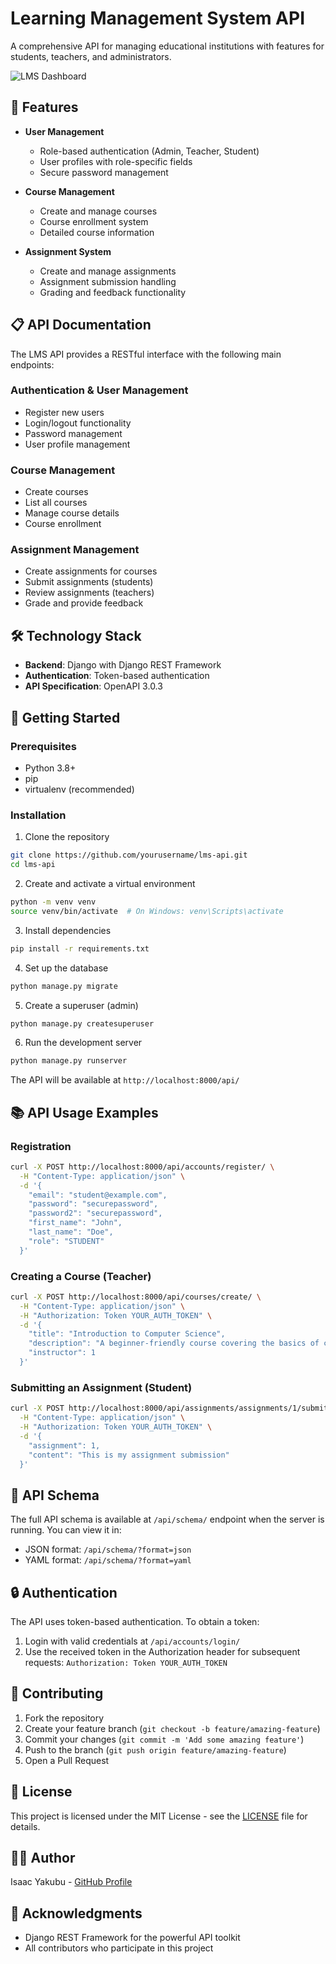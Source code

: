 # Learning Management System API

A comprehensive API for managing educational institutions with features for students, teachers, and administrators.

![LMS Dashboard](https://via.placeholder.com/800x400?text=LMS+Dashboard)

## 🌟 Features

- **User Management**
  - Role-based authentication (Admin, Teacher, Student)
  - User profiles with role-specific fields
  - Secure password management

- **Course Management**
  - Create and manage courses
  - Course enrollment system
  - Detailed course information

- **Assignment System**
  - Create and manage assignments
  - Assignment submission handling
  - Grading and feedback functionality

## 📋 API Documentation

The LMS API provides a RESTful interface with the following main endpoints:

### Authentication & User Management
- Register new users
- Login/logout functionality
- Password management
- User profile management

### Course Management
- Create courses
- List all courses
- Manage course details
- Course enrollment

### Assignment Management
- Create assignments for courses
- Submit assignments (students)
- Review assignments (teachers)
- Grade and provide feedback

## 🛠️ Technology Stack

- **Backend**: Django with Django REST Framework
- **Authentication**: Token-based authentication
- **API Specification**: OpenAPI 3.0.3

## 🚀 Getting Started

### Prerequisites

- Python 3.8+
- pip
- virtualenv (recommended)

### Installation

1. Clone the repository
```bash
git clone https://github.com/yourusername/lms-api.git
cd lms-api
```

2. Create and activate a virtual environment
```bash
python -m venv venv
source venv/bin/activate  # On Windows: venv\Scripts\activate
```

3. Install dependencies
```bash
pip install -r requirements.txt
```

4. Set up the database
```bash
python manage.py migrate
```

5. Create a superuser (admin)
```bash
python manage.py createsuperuser
```

6. Run the development server
```bash
python manage.py runserver
```

The API will be available at `http://localhost:8000/api/`

## 📚 API Usage Examples

### Registration

```bash
curl -X POST http://localhost:8000/api/accounts/register/ \
  -H "Content-Type: application/json" \
  -d '{
    "email": "student@example.com",
    "password": "securepassword",
    "password2": "securepassword",
    "first_name": "John",
    "last_name": "Doe",
    "role": "STUDENT"
  }'
```

### Creating a Course (Teacher)

```bash
curl -X POST http://localhost:8000/api/courses/create/ \
  -H "Content-Type: application/json" \
  -H "Authorization: Token YOUR_AUTH_TOKEN" \
  -d '{
    "title": "Introduction to Computer Science",
    "description": "A beginner-friendly course covering the basics of computer science",
    "instructor": 1
  }'
```

### Submitting an Assignment (Student)

```bash
curl -X POST http://localhost:8000/api/assignments/assignments/1/submit/ \
  -H "Content-Type: application/json" \
  -H "Authorization: Token YOUR_AUTH_TOKEN" \
  -d '{
    "assignment": 1,
    "content": "This is my assignment submission"
  }'
```

## 📝 API Schema

The full API schema is available at `/api/schema/` endpoint when the server is running. You can view it in:
- JSON format: `/api/schema/?format=json`
- YAML format: `/api/schema/?format=yaml`

## 🔒 Authentication

The API uses token-based authentication. To obtain a token:

1. Login with valid credentials at `/api/accounts/login/`
2. Use the received token in the Authorization header for subsequent requests:
   `Authorization: Token YOUR_AUTH_TOKEN`


## 🤝 Contributing

1. Fork the repository
2. Create your feature branch (`git checkout -b feature/amazing-feature`)
3. Commit your changes (`git commit -m 'Add some amazing feature'`)
4. Push to the branch (`git push origin feature/amazing-feature`)
5. Open a Pull Request

## 📄 License

This project is licensed under the MIT License - see the [LICENSE](LICENSE) file for details.

## 👨‍💻 Author

Isaac Yakubu - [GitHub Profile](https://github.com/isaacyakubu)

## 🙏 Acknowledgments

- Django REST Framework for the powerful API toolkit
- All contributors who participate in this project
